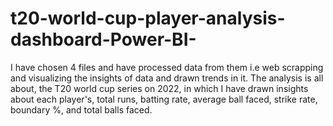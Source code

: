 # t20-world-cup-player-analysis-dashboard-Power-BI-
I have chosen 4 files and have processed data from them i.e web scrapping and visualizing the insights of data and drawn trends in it.  The analysis is all about, the T20 world cup series on 2022, in which I have drawn insights about each player's, total runs, batting rate, average ball faced, strike rate, boundary %, and total balls faced. 
